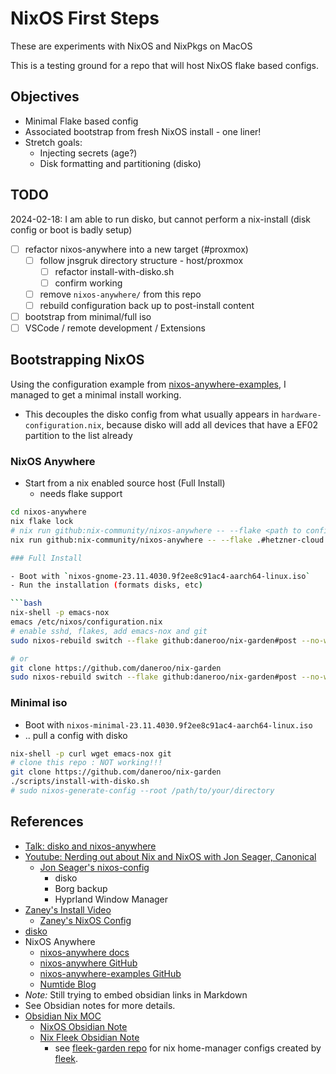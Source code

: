 # NixOS First Steps

These are experiments with NixOS and NixPkgs on MacOS

This is a testing ground for a repo that will host NixOS flake based configs.

## Objectives

- Minimal Flake based config
- Associated bootstrap from fresh NixOS install - one liner!
- Stretch goals:
  - Injecting secrets (age?)
  - Disk formatting and partitioning (disko)

## TODO

2024-02-18: I am able to run disko, but cannot perform a nix-install (disk config or boot is badly setup)

- [ ] refactor nixos-anywhere into a new target (#proxmox)
  - [ ] follow jnsgruk directory structure - host/proxmox
    - [ ] refactor install-with-disko.sh
    - [ ] confirm working
  - [ ] remove `nixos-anywhere/` from this repo
  - [ ] rebuild configuration back up to post-install content
- [ ] bootstrap from minimal/full iso
- [ ] VSCode / remote development / Extensions

## Bootstrapping NixOS

Using the configuration example from [nixos-anywhere-examples](https://github.com/nix-community/nixos-anywhere-examples/),
I managed to get a minimal install working.

- This decouples the disko config from what usually appears in `hardware-configuration.nix`, because
  disko will add all devices that have a EF02 partition to the list already

### NixOS Anywhere

- Start from a nix enabled source host (Full Install)
  - needs flake support

````bash
cd nixos-anywhere
nix flake lock
# nix run github:nix-community/nixos-anywhere -- --flake <path to configuration>#<configuration name> --vm-test
nix run github:nix-community/nixos-anywhere -- --flake .#hetzner-cloud --vm-test

### Full Install

- Boot with `nixos-gnome-23.11.4030.9f2ee8c91ac4-aarch64-linux.iso`
- Run the installation (formats disks, etc)

```bash
nix-shell -p emacs-nox
emacs /etc/nixos/configuration.nix
# enable sshd, flakes, add emacs-nox and git
sudo nixos-rebuild switch --flake github:daneroo/nix-garden#post --no-write-lock-file

# or
git clone https://github.com/daneroo/nix-garden
sudo nixos-rebuild switch --flake github:daneroo/nix-garden#post --no-write-lock-file
````

### Minimal iso

- Boot with `nixos-minimal-23.11.4030.9f2ee8c91ac4-aarch64-linux.iso`
- .. pull a config with disko

```bash
nix-shell -p curl wget emacs-nox git
# clone this repo : NOT working!!!
git clone https://github.com/daneroo/nix-garden
./scripts/install-with-disko.sh
# sudo nixos-generate-config --root /path/to/your/directory
```

## References

- [Talk: disko and nixos-anywhere](https://www.youtube.com/watch?v=U_UwzMhixr8)
- [Youtube: Nerding out about Nix and NixOS with Jon Seager, Canonical](https://www.youtube.com/watch?v=9l-U2NwbKOc&t=1s)
  - [Jon Seager's nixos-config](https://github.com/jnsgruk/nixos-config)
    - disko
    - Borg backup
    - Hyprland Window Manager
- [Zaney's Install Video](https://www.youtube.com/watch?v=ay0OcWWOm5k)
  - [Zaney's NixOS Config](https://gitlab.com/Zaney/zaneyos)
- [disko](https://github.com/nix-community/disko)
- NixOS Anywhere
  - [nixos-anywhere docs](https://nix-community.github.io/nixos-anywhere/)
  - [nixos-anywhere GitHub](https://github.com/nix-community/nixos-anywhere)
  - [nixos-anywhere-examples GitHub](https://github.com/nix-community/nixos-anywhere-examples)
  - [Numtide Blog](https://numtide.com/blog/)
- _Note:_ Still trying to embed obsidian links in Markdown
- See Obsidian notes for more details.
- [Obsidian Nix MOC](obsidian://open?vault=MainVault&file=Projects%2FHomelab%2FNix%20-%20MOC)
  - [NixOS Obsidian Note](obsidian://open?vault=MainVault&file=Projects%2FHomelab%2FNix%20-%20NixOS)
  - [Nix Fleek Obsidian Note](obsidian://open?vault=MainVault&file=Projects%2FHomelab%2FNix%20-%20Fleek)
    - see [fleek-garden repo](https://github.com/daneroo/fleek-garden) for nix home-manager configs created by [fleek](https://github.com/ublue-os/fleek).
